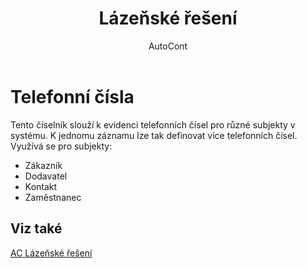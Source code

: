 ﻿---
    title: "Lázeňské řešení"
    author: AutoCont
    ms.date: 04/30/2018
    ms.topic: article
    ms.prod: dynamics-nav-2017
    ms.contentlocale: cs-cz
    ms.lasthandoff: 04/30/2018
---

# Telefonní čísla

Tento číselník slouží k evidenci telefonních čísel pro různé subjekty v systému. K jednomu záznamu lze tak definovat více telefonních čísel. Využívá se pro subjekty:
-	Zákazník
-	Dodavatel
-	Kontakt
-	Zaměstnanec 

## <a name="see-also"></a>Viz také
[AC Lázeňské řešení](ac-spa-solution.md)